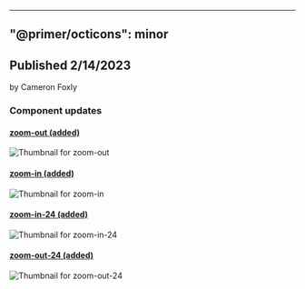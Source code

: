 
---
"@primer/octicons": minor
---
## Published 2/14/2023
by Cameron Foxly   
   
### Component updates
#### [zoom-out (added)](https://www.figma.com/file/1ljgTFkT5NKNRfq5hw07JQ?node-id=4640:123)
  ![Thumbnail for zoom-out](https://s3-alpha.figma.com/checkpoints/Por/viH/6L9GTUTrOinm5Zbv/component_thumbnail_0.png?X-Amz-Algorithm=AWS4-HMAC-SHA256&X-Amz-Credential=AKIAQ4GOSFWC2XFMBUWK%2F20230212%2Fus-west-2%2Fs3%2Faws4_request&X-Amz-Date=20230212T120000Z&X-Amz-Expires=604800&X-Amz-SignedHeaders=host&X-Amz-Signature=aa2de0d1926cbf2a18512c9130ab33c4cf7abc7375e2396ae59eadd46f99cfc8)
#### [zoom-in (added)](https://www.figma.com/file/1ljgTFkT5NKNRfq5hw07JQ?node-id=4640:122)
  ![Thumbnail for zoom-in](https://s3-alpha.figma.com/checkpoints/sWp/Kqt/2NqH118vE6uebKhs/component_thumbnail_1.png?X-Amz-Algorithm=AWS4-HMAC-SHA256&X-Amz-Credential=AKIAQ4GOSFWC2XFMBUWK%2F20230212%2Fus-west-2%2Fs3%2Faws4_request&X-Amz-Date=20230212T120000Z&X-Amz-Expires=604800&X-Amz-SignedHeaders=host&X-Amz-Signature=c4c2f01826a6416858fee9d8c4c281dddb4e05fae7c11af7fdede255cdf44beb)
#### [zoom-in-24 (added)](https://www.figma.com/file/1ljgTFkT5NKNRfq5hw07JQ?node-id=4640:116)
  ![Thumbnail for zoom-in-24](https://s3-alpha.figma.com/checkpoints/bvn/qQf/MXanFS8PYZ188XpA/component_thumbnail_2.png?X-Amz-Algorithm=AWS4-HMAC-SHA256&X-Amz-Credential=AKIAQ4GOSFWC2XFMBUWK%2F20230212%2Fus-west-2%2Fs3%2Faws4_request&X-Amz-Date=20230212T120000Z&X-Amz-Expires=604800&X-Amz-SignedHeaders=host&X-Amz-Signature=8050e69411cac16a78a8ee9bd8942969bb938f80c6ddf12426d38c57e627ad2c)
#### [zoom-out-24 (added)](https://www.figma.com/file/1ljgTFkT5NKNRfq5hw07JQ?node-id=4640:117)
  ![Thumbnail for zoom-out-24](https://s3-alpha.figma.com/checkpoints/nPL/yhD/atJEH11JxNLof4j5/component_thumbnail_3.png?X-Amz-Algorithm=AWS4-HMAC-SHA256&X-Amz-Credential=AKIAQ4GOSFWC2XFMBUWK%2F20230212%2Fus-west-2%2Fs3%2Faws4_request&X-Amz-Date=20230212T120000Z&X-Amz-Expires=604800&X-Amz-SignedHeaders=host&X-Amz-Signature=6753c187183a75c08d03c9fc58cebd2176ae74e5499ee0b8ef3b753cd891ef5d)
